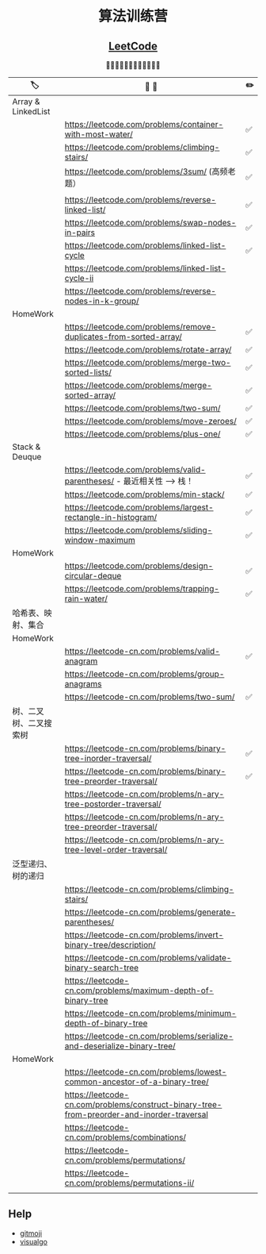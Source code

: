<div align="center">

# 算法训练营
## [LeetCode](https://leetcode.com/)

🚀🚀🚀🚀🚀🚀🚀🚀🚀🚀🚀🚀

</div>

| 🏷️                    | 📝 💬                                                                                      | ✏️  |
| ---------------------- | ------------------------------------------------------------------------------------------ | --- |
| Array & LinkedList     |                                                                                            |     |
|                        | https://leetcode.com/problems/container-with-most-water/                                   | ✅   |
|                        | https://leetcode.com/problems/climbing-stairs/                                             | ✅   |
|                        | https://leetcode.com/problems/3sum/ (高频老题）                                            | ✅   |
|                        |                                                                                            |     |
|                        | https://leetcode.com/problems/reverse-linked-list/                                         | ✅   |
|                        | https://leetcode.com/problems/swap-nodes-in-pairs                                          | ✅   |
|                        | https://leetcode.com/problems/linked-list-cycle                                            | ✅   |
|                        | https://leetcode.com/problems/linked-list-cycle-ii                                         |     |
|                        | https://leetcode.com/problems/reverse-nodes-in-k-group/                                    |     |
| HomeWork               |                                                                                            |     |
|                        | https://leetcode.com/problems/remove-duplicates-from-sorted-array/                         | ✅   |
|                        | https://leetcode.com/problems/rotate-array/                                                | ✅   |
|                        | https://leetcode.com/problems/merge-two-sorted-lists/                                      | ✅   |
|                        | https://leetcode.com/problems/merge-sorted-array/                                          | ✅   |
|                        | https://leetcode.com/problems/two-sum/                                                     | ✅   |
|                        | https://leetcode.com/problems/move-zeroes/                                                 | ✅   |
|                        | https://leetcode.com/problems/plus-one/                                                    | ✅   |
| Stack & Deuque         |                                                                                            |     |
|                        | https://leetcode.com/problems/valid-parentheses/ - 最近相关性 —> 栈！                      | ✅   |
|                        | https://leetcode.com/problems/min-stack/                                                   | ✅   |
|                        | https://leetcode.com/problems/largest-rectangle-in-histogram/                              | ✅   |
|                        | https://leetcode.com/problems/sliding-window-maximum                                       | ✅   |
| HomeWork               |                                                                                            |     |
|                        | https://leetcode.com/problems/design-circular-deque                                        | ✅   |
|                        | https://leetcode.com/problems/trapping-rain-water/                                         | ✅   |
| 哈希表、映射、集合     |                                                                                            |     |
| HomeWork               |                                                                                            |     |
|                        | https://leetcode-cn.com/problems/valid-anagram                                             | ✅   |
|                        | https://leetcode-cn.com/problems/group-anagrams                                            |     |
|                        | https://leetcode-cn.com/problems/two-sum/                                                  | ✅   |
| 树、二叉树、二叉搜索树 |                                                                                            |     |
|                        | https://leetcode-cn.com/problems/binary-tree-inorder-traversal/                            | ✅   |
|                        | https://leetcode-cn.com/problems/binary-tree-preorder-traversal/                           | ✅   |
|                        | https://leetcode-cn.com/problems/n-ary-tree-postorder-traversal/                           |     |
|                        | https://leetcode-cn.com/problems/n-ary-tree-preorder-traversal/                            |     |
|                        | https://leetcode-cn.com/problems/n-ary-tree-level-order-traversal/                         |     |
| 泛型递归、树的递归     |                                                                                            |     |
|                        | https://leetcode-cn.com/problems/climbing-stairs/                                          |     |
|                        | https://leetcode-cn.com/problems/generate-parentheses/                                     |     |
|                        | https://leetcode-cn.com/problems/invert-binary-tree/description/                           |     |
|                        | https://leetcode-cn.com/problems/validate-binary-search-tree                               |     |
|                        | https://leetcode-cn.com/problems/maximum-depth-of-binary-tree                              |     |
|                        | https://leetcode-cn.com/problems/minimum-depth-of-binary-tree                              |     |
|                        | https://leetcode-cn.com/problems/serialize-and-deserialize-binary-tree/                    |     |
| HomeWork               |                                                                                            |     |
|                        | https://leetcode-cn.com/problems/lowest-common-ancestor-of-a-binary-tree/                  |     |
|                        | https://leetcode-cn.com/problems/construct-binary-tree-from-preorder-and-inorder-traversal |     |
|                        | https://leetcode-cn.com/problems/combinations/                                             |     |
|                        | https://leetcode-cn.com/problems/permutations/                                             |     |
|                        | https://leetcode-cn.com/problems/permutations-ii/                                          |     |
|                        |                                                                                            |     |











## Help

- [gitmoji](https://gitmoji.carloscuesta.me/)
- [visualgo]( https://visualgo.net/zh/bst)
